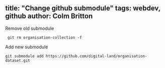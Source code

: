 
title: "Change github submodule"
tags: webdev, github
author: Colm Britton
--------------------

Remove old submodule

     git rm organisation-collection -f

Add new submodule

    git submodule add https://github.com/digital-land/organisation-dataset.git
